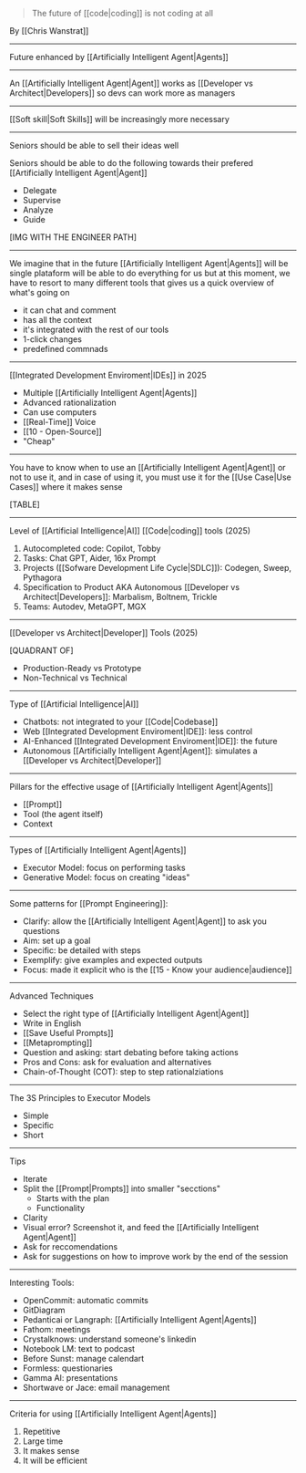 
> The future of [[code|coding]] is not coding at all

By [[Chris Wanstrat]]

---

Future enhanced by [[Artificially Intelligent Agent|Agents]]

---

An [[Artificially Intelligent Agent|Agent]] works as [[Developer vs Architect|Developers]] so devs can work more as managers

---

[[Soft skill|Soft Skills]] will be increasingly more necessary

---

Seniors should be able to sell their ideas well

Seniors should be able to do the following towards their prefered  [[Artificially Intelligent Agent|Agent]]

- Delegate
- Supervise
- Analyze
- Guide

[IMG WITH THE ENGINEER PATH]

---

We imagine that in the future [[Artificially Intelligent Agent|Agents]] will be single plataform will be able to do everything for us but at this moment, we have to resort to many different tools that gives us a quick overview of what's going on

- it can chat and comment
- has all the context
- it's integrated with the rest of our tools
- 1-click changes
- predefined commnads

---

[[Integrated Development Enviroment|IDEs]] in 2025

- Multiple [[Artificially Intelligent Agent|Agents]]
- Advanced rationalization
- Can use computers
- [[Real-Time]] Voice
- [[10 - Open-Source]]
- "Cheap"

---

You have to know when to use an [[Artificially Intelligent Agent|Agent]] or not to use it, and in case of using it, you must use it for the [[Use Case|Use Cases]] where it makes sense

[TABLE]

---

Level of [[Artificial Intelligence|AI]] [[Code|coding]] tools (2025)

1. Autocompleted code: Copilot, Tobby
2. Tasks: Chat GPT, Aider, 16x Prompt
3. Projects ([[Sofware Development Life Cycle|SDLC]]): Codegen, Sweep, Pythagora
4. Specification to Product AKA Autonomous [[Developer vs Architect|Developers]]: Marbalism, Boltnem, Trickle
5. Teams: Autodev, MetaGPT, MGX

---

[[Developer vs Architect|Developer]] Tools (2025)

[QUADRANT OF]

 * Production-Ready vs Prototype
 * Non-Technical vs Technical

---

Type of [[Artificial Intelligence|AI]]

- Chatbots: not integrated to your [[Code|Codebase]]
- Web [[Integrated Development Enviroment|IDE]]: less control
- AI-Enhanced [[Integrated Development Enviroment|IDE]]: the future
- Autonomous [[Artificially Intelligent Agent|Agent]]: simulates a [[Developer vs Architect|Developer]]

---

Pillars for the effective usage of [[Artificially Intelligent Agent|Agents]]

- [[Prompt]]
- Tool (the agent itself)
- Context

---

Types of [[Artificially Intelligent Agent|Agents]]

- Executor Model: focus on performing tasks
- Generative Model: focus on creating "ideas"

---

Some patterns for [[Prompt Engineering]]:

- Clarify: allow the [[Artificially Intelligent Agent|Agent]] to ask you questions
- Aim: set up a goal
- Specific: be detailed with steps
- Exemplify: give examples and expected outputs
- Focus: made it explicit who is the [[15 - Know your audience|audience]]

---

Advanced Techniques

- Select the right type of [[Artificially Intelligent Agent|Agent]]
- Write in English
- [[Save Useful Prompts]]
- [[Metaprompting]]
- Question and asking: start debating before taking actions
- Pros and Cons: ask for evaluation and alternatives
- Chain-of-Thought (COT): step to step rationalziations

---

The 3S Principles to Executor Models

- Simple
- Specific
- Short
---

Tips

- Iterate
- Split the [[Prompt|Prompts]] into smaller "secctions"
	- Starts with the plan
	- Functionality
- Clarity
- Visual error? Screenshot it, and feed the [[Artificially Intelligent Agent|Agent]]
- Ask for reccomendations
- Ask for suggestions on how to improve work by the end of the session

---

Interesting Tools:

- OpenCommit: automatic commits
- GitDiagram
- Pedanticai or Langraph: [[Artificially Intelligent Agent|Agents]]
- Fathom: meetings
- Crystalknows: understand someone's linkedin
- Notebook LM: text to podcast
- Before Sunst: manage calendart
- Formless: questionaries
- Gamma AI: presentations
- Shortwave or Jace: email management

---

Criteria for using [[Artificially Intelligent Agent|Agents]]

1. Repetitive
2. Large time
3. It makes sense
4. It will be efficient